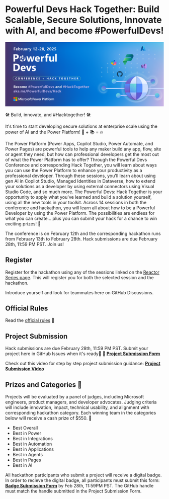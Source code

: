 # Powerful Devs Hack Together: Build Scalable, Secure Solutions, Innovate with AI, and become #PowerfulDevs!

<img width="1599" alt="Powerful Devs Hack Banner" src="media/Powerful Devs Banner Hack Together.png">

🛠️ Build, innovate, and #Hacktogether! 🛠️

It's time to start developing secure solutions at enterprise scale using the power of AI and the Power Platform! 🤖 + 📚 = 🔥

The Power Platform (Power Apps, Copilot Studio, Power Automate, and Power Pages) are powerful tools to help any maker build any app, flow, site or agent they need, but how can professional developers get the most out of what the Power Platform has to offer? 
Through the Powerful Devs Conference and corresponding Hack Together, you will learn about ways you can use the Power Platform to enhance your productivity as a professional developer. Through these sessions, you'll learn about using gen AI in Copilot Studio, Managed Identities in Dataverse, how to extend your solutions as a developer by using external connectors using Visual Studio Code, and so much more. 
The Powerful Devs: Hack Together is your opportunity to apply what you've learned and build a solution yourself, using all the new tools in your toolkit. Across 14 sessions in both the conference and hackathon, you will learn all about how to be a Powerful Developer by using the Power Platform. The possibilities are endless for what you can create... plus you can submit your hack for a chance to win exciting prizes! 🥳

The conference is on February 12th and the corresponding hackathon runs from February 13th to February 28th. Hack submissions are due February 28th, 11:59 PM PST. Join us!

## Register

Register for the hackathon using any of the sessions linked on the [Reactor Series page](aka.ms/PowerfulDevs). This will register you for both the selected session and the hackathon.

Introduce yourself and look for teammates here on GitHub Discussions.


## Official Rules

Read the [official rules](https://github.com/microsoft/Powerful-Devs-Hack-Together/blob/main/OFFICIAL_RULES.md) 📃


## Project Submission

Hack submissions are due February 28th, 11:59 PM PST.
Submit your project here in GitHub Issues when it's ready🚀
**🚀 [Project Submission Form](https://aka.ms/PowerfulDevs/ProjectSubmission)**


Check out this video for step by step project submission guidance:
**[Project Submission Video](https://github.com/microsoft/hack-together-teams/assets/3199282/572ea387-61ec-4b77-9885-23b5b2bd39bd)**


## Prizes and Categories 🏅

Projects will be evaluated by a panel of judges, including Microsoft engineers, product managers, and developer advocates. Judging criteria will include innovation, impact, technical usability, and alignment with corresponding hackathon category.
Each winning team in the categories below will receive a cash prize of $550. 💸

* Best Overall
* Best in Power
* Best in Integrations
* Best in Automation
* Best in Applications
* Best in Agents
* Best in Pages
* Best in AI

All hackathon participants who submit a project will receive a digital badge. In order to recieve the digital badge, all participants must submit this form: **[Badge Submission Form](https://aka.ms/PowerfulDevs/Badges)** by Feb 28th, 11:59PM PST. The GitHub handle must match the handle submitted in the Project Submission Form. 

